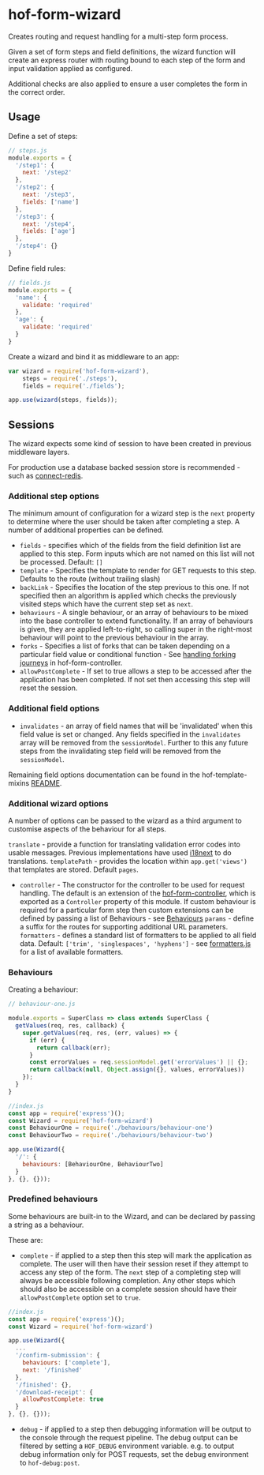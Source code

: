# hof-form-wizard

Creates routing and request handling for a multi-step form process.

Given a set of form steps and field definitions, the wizard function will create an express router with routing bound to each step of the form and input validation applied as configured.

Additional checks are also applied to ensure a user completes the form in the correct order.

## Usage

Define a set of steps:

```javascript
// steps.js
module.exports = {
  '/step1': {
    next: '/step2'
  },
  '/step2': {
    next: '/step3',
    fields: ['name']
  },
  '/step3': {
    next: '/step4',
    fields: ['age']
  },
  '/step4': {}
}
```

Define field rules:

```javascript
// fields.js
module.exports = {
  'name': {
    validate: 'required'
  },
  'age': {
    validate: 'required'
  }
}
```

Create a wizard and bind it as middleware to an app:

```javascript
var wizard = require('hof-form-wizard'),
    steps = require('./steps'),
    fields = require('./fields');

app.use(wizard(steps, fields));
```

## Sessions

The wizard expects some kind of session to have been created in previous middleware layers.

For production use a database backed session store is recommended - such as [connect-redis](https://github.com/tj/connect-redis).

### Additional step options

The minimum amount of configuration for a wizard step is the `next` property to determine where the user should be taken after completing a step. A number of additional properties can be defined.

* `fields` - specifies which of the fields from the field definition list are applied to this step. Form inputs which are not named on this list will not be processed. Default: `[]`
* `template` - Specifies the template to render for GET requests to this step. Defaults to the route (without trailing slash)
* `backLink` - Specifies the location of the step previous to this one. If not specified then an algorithm is applied which checks the previously visited steps which have the current step set as `next`.
* `behaviours` - A single behaviour, or an array of behaviours to be mixed into the base controller to extend functionality. If an array of behaviours is given, they are applied left-to-right, so calling super in the right-most behaviour will point to the previous behaviour in the array.
* `forks` - Specifies a list of forks that can be taken depending on a particular field value or conditional function - See  [handling forking journeys](https://github.com/UKHomeOffice/passports-form-controller#handles-journey-forking) in hof-form-controller.
* `allowPostComplete` - If set to true allows a step to be accessed after the application has been completed. If not set then accessing this step will reset the session.

### Additional field options

* `invalidates` - an array of field names that will be 'invalidated' when this field value is set or changed. Any fields specified in the `invalidates` array will be removed from the `sessionModel`. Further to this any future steps from the invalidating step field will be removed from the `sessionModel`.

Remaining field options documentation can be found in the hof-template-mixins [README](https://github.com/UKHomeOffice/passports-template-mixins#options-1).

### Additional wizard options

A number of options can be passed to the wizard as a third argument to customise aspects of the behaviour for all steps.

`translate` - provide a function for translating validation error codes into usable messages. Previous implementations have used [i18next](https://www.npmjs.com/package/i18next) to do translations.
`templatePath` - provides the location within `app.get('views')` that templates are stored. Default `pages`.
* `controller` - The constructor for the controller to be used for request handling. The default is an extension of the [hof-form-controller](https://www.npmjs.com/package/hof-form-controller), which is exported as a `Controller` property of this module. If custom behaviour is required for a particular form step then custom extensions can be defined by passing a list of Behaviours - see [Behaviours](#behaviours)
`params` - define a suffix for the routes for supporting additional URL parameters.
`formatters` - defines a standard list of formatters to be applied to all field data. Default: `['trim', 'singlespaces', 'hyphens']` - see [formatters.js](https://github.com/UKHomeOfficeForms/hof-form-controller/blob/master/lib/formatting/formatters.js) for a list of available formatters.

### Behaviours

Creating a behaviour:

```js
// behaviour-one.js

module.exports = SuperClass => class extends SuperClass {
  getValues(req, res, callback) {
    super.getValues(req, res, (err, values) => {
      if (err) {
        return callback(err);
      }
      const errorValues = req.sessionModel.get('errorValues') || {};
      return callback(null, Object.assign({}, values, errorValues))
    });
  }
}
```

```js
//index.js
const app = require('express')();
const Wizard = require('hof-form-wizard')
const BehaviourOne = require('./behaviours/behaviour-one')
const BehaviourTwo = require('./behaviours/behaviour-two')

app.use(Wizard({
  '/': {
    behaviours: [BehaviourOne, BehaviourTwo]
  }
}, {}, {}));
```

### Predefined behaviours

Some behaviours are built-in to the Wizard, and can be declared by passing a string as a behaviour.

These are:

* `complete` - if applied to a step then this step will mark the application as complete. The user will then have their session reset if they attempt to access any step of the form. The `next` step of a completing step will always be accessible following completion. Any other steps which should also be accessible on a complete session should have their `allowPostComplete` option set to `true`.

```js
//index.js
const app = require('express')();
const Wizard = require('hof-form-wizard')

app.use(Wizard({
  ...
  '/confirm-submission': {
    behaviours: ['complete'],
    next: '/finished'
  },
  '/finished': {},
  '/download-receipt': {
    allowPostComplete: true
  }
}, {}, {}));
```

* `debug` - if applied to a step then debugging information will be output to the console through the request pipeline. The debug output can be filtered by setting a `HOF_DEBUG` environment variable. e.g. to output debug information only for POST requests, set the debug environment to `hof-debug:post`.

